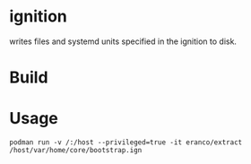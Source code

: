 # ignition
writes files and systemd units specified in the ignition to disk.

# Build

# Usage
```podman run -v /:/host --privileged=true -it eranco/extract /host/var/home/core/bootstrap.ign ```
